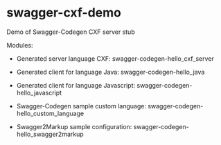 # swagger-cxf-demo
Demo of Swagger-Codegen CXF server stub

Modules:
* Generated server language CXF: swagger-codegen-hello_cxf_server

* Generated client for language Java: swagger-codegen-hello_java

* Generated client for language Javascript: swagger-codegen-hello_javascript

* Swagger-Codegen sample custom language: swagger-codegen-hello_custom_language

* Swagger2Markup sample configuration: swagger-codegen-hello_swagger2markup


